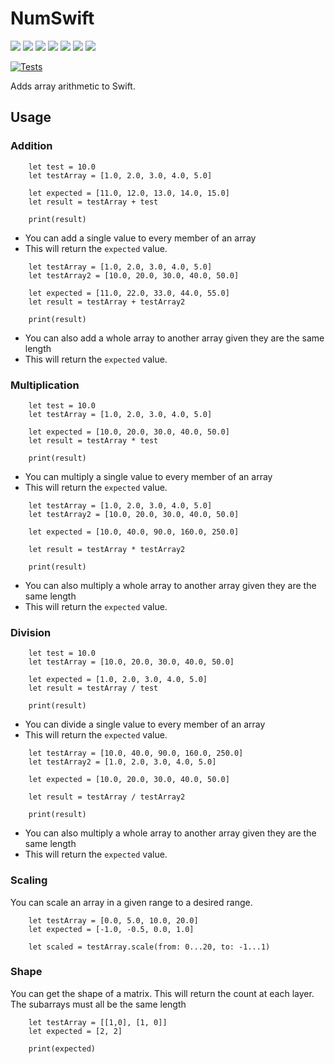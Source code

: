 # NumSwift
![](https://img.shields.io/github/v/tag/wvabrinskas/NumSwift?style=flat-square)
![](https://img.shields.io/github/license/wvabrinskas/NumSwift?style=flat-square)
![](https://img.shields.io/badge/swift-5.2-orange?style=flat-square)
![](https://img.shields.io/badge/iOS-13+-darkcyan?style=flat-square)
![](https://img.shields.io/badge/macOS-10.15+-darkcyan?style=flat-square)
![](https://img.shields.io/badge/watchOS-6+-darkcyan?style=flat-square)
![](https://img.shields.io/badge/tvOS-13+-darkcyan?style=flat-square)

[![Tests](https://github.com/wvabrinskas/NumSwift/actions/workflows/tests.yml/badge.svg?branch=main)](https://github.com/wvabrinskas/NumSwift/actions/workflows/tests.yml)

Adds array arithmetic to Swift. 

## Usage 
### Addition 
```
    let test = 10.0
    let testArray = [1.0, 2.0, 3.0, 4.0, 5.0]
    
    let expected = [11.0, 12.0, 13.0, 14.0, 15.0]
    let result = testArray + test
    
    print(result)
```
- You can add a single value to every member of an array
- This will return the `expected` value. 
```
    let testArray = [1.0, 2.0, 3.0, 4.0, 5.0]
    let testArray2 = [10.0, 20.0, 30.0, 40.0, 50.0]

    let expected = [11.0, 22.0, 33.0, 44.0, 55.0]
    let result = testArray + testArray2
    
    print(result)
```
- You can also add a whole array to another array given they are the same length
- This will return the `expected` value. 

### Multiplication 
```
    let test = 10.0
    let testArray = [1.0, 2.0, 3.0, 4.0, 5.0]
    
    let expected = [10.0, 20.0, 30.0, 40.0, 50.0]
    let result = testArray * test
    
    print(result)
```
- You can multiply a single value to every member of an array
- This will return the `expected` value. 
```
    let testArray = [1.0, 2.0, 3.0, 4.0, 5.0]
    let testArray2 = [10.0, 20.0, 30.0, 40.0, 50.0]

    let expected = [10.0, 40.0, 90.0, 160.0, 250.0]
    
    let result = testArray * testArray2
    
    print(result)
```
- You can also multiply a whole array to another array given they are the same length
- This will return the `expected` value. 

### Division 
```
    let test = 10.0
    let testArray = [10.0, 20.0, 30.0, 40.0, 50.0]

    let expected = [1.0, 2.0, 3.0, 4.0, 5.0]
    let result = testArray / test
    
    print(result)
```
- You can divide a single value to every member of an array
- This will return the `expected` value. 
```
    let testArray = [10.0, 40.0, 90.0, 160.0, 250.0]
    let testArray2 = [1.0, 2.0, 3.0, 4.0, 5.0]

    let expected = [10.0, 20.0, 30.0, 40.0, 50.0]

    let result = testArray / testArray2
    
    print(result)
```
- You can also multiply a whole array to another array given they are the same length
- This will return the `expected` value. 

### Scaling 
You can scale an array in a given range to a desired range. 
```
    let testArray = [0.0, 5.0, 10.0, 20.0]
    let expected = [-1.0, -0.5, 0.0, 1.0]
    
    let scaled = testArray.scale(from: 0...20, to: -1...1)
```

### Shape 
You can get the shape of a matrix. This will return the count at each layer.
The subarrays must all be the same length
```
    let testArray = [[1,0], [1, 0]]
    let expected = [2, 2]
    
    print(expected)
```

